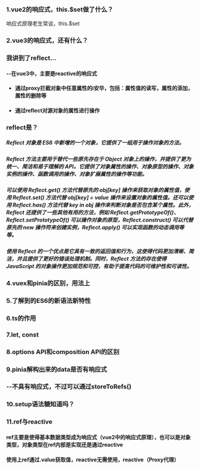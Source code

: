### 1.vue2的响应式，this.$set做了什么？

响应式原理老生常谈，this.$set

### 2.vue3的响应式，还有什么？

### 我讲到了reflect...

#### --在vue3中，主要是reactive的响应式

- #### 通过proxy拦截对象中任意属性的i安华，包括：属性值的读写，属性的添加，属性的删除等

- #### 通过reflect对源对象的属性进行操作

### reflect是？

##### Reflect 对象是 ES6 中新增的一个对象，它提供了一组用于操作对象的方法。

##### Reflect 方法主要用于替代一些原先存在于 Object 对象上的操作，并提供了更为统一、简洁和易于理解的 API。它提供了对象属性的操作、对象原型的操作、对象实例的操作、函数调用的操作、对象扩展属性的操作等功能。

##### 可以使用 Reflect.get() 方法代替原先的 obj[key] 操作来获取对象的属性值，使用 Reflect.set() 方法代替 obj[key] = value 操作来设置对象的属性值。还可以使用 Reflect.has() 方法代替 key in obj 操作来判断对象是否包含某个属性。此外，Reflect 还提供了一些其他有用的方法，例如 Reflect.getPrototypeOf()、Reflect.setPrototypeOf() 可以操作对象的原型，Reflect.construct() 可以代替原先的 new 操作符来创建实例，Reflect.apply() 可以实现函数的动态调用等等。

##### 使用 Reflect 的一个优点是它具有一致的返回值和行为，这使得代码更加清晰、简洁，并且提供了更好的错误处理机制。同时，Reflect 方法的存在使得 JavaScript 的对象操作更加规范和可控，有助于提高代码的可维护性和可读性。

### 4.vuex和pinia的区别，用法上

### 5.了解到的ES6的新语法新特性

### 6.ts的作用

### 7.let, const

### 8.options API和composition API的区别

### 9.pinia解构出来的data是否有响应式

### --不具有响应式，不过可以通过storeToRefs()

### 10.setup语法糖知道吗？

### 11.ref与reactive

#### ref主要是使得基本数据类型成为响应式（vue2中的响应式原理），也可以是对象类型，对象类型在ref内部是实现还是通过reactive

#### 使用上ref通过.value获取值，reactive无需使用，reactive（Proxy代理）